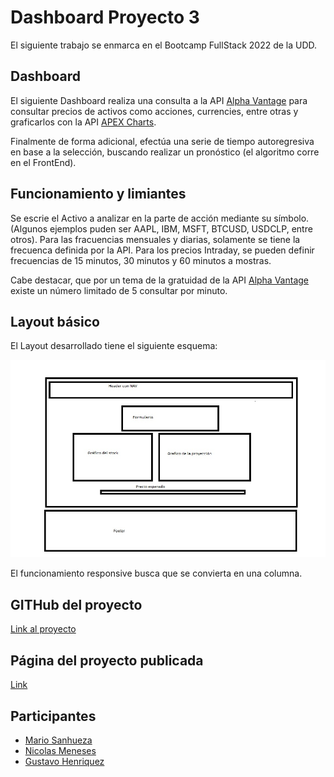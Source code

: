 # Dashboard Proyecto 3

El siguiente trabajo se enmarca en el Bootcamp FullStack 2022 de la UDD.

## Dashboard

El siguiente Dashboard realiza una consulta a la API [Alpha Vantage](https://www.alphavantage.co/) para consultar precios de activos como acciones, currencies, entre otras y graficarlos con la API [APEX Charts](https://apexcharts.com/).


Finalmente de forma adicional, efectúa una serie de tiempo autoregresiva en base a la selección, buscando realizar un pronóstico (el algoritmo corre en el FrontEnd).

## Funcionamiento y limiantes

Se escrie el Activo a analizar en la parte de acción mediante su símbolo. (Algunos ejemplos puden ser AAPL, IBM, MSFT, BTCUSD, USDCLP, entre otros). Para las fracuencias mensuales y diarias, solamente se tiene la frecuenca definida por la API. Para los precios Intraday, se pueden definir frecuencias de 15 minutos, 30 minutos y 60 minutos a mostras.

Cabe destacar, que por un tema de la gratuidad de la API [Alpha Vantage](https://www.alphavantage.co/) existe un número limitado de 5 consultar por minuto.

## Layout básico

El Layout desarrollado tiene el siguiente esquema:

![](./images/layout-basico.jpg) 

El funcionamiento responsive busca que se convierta en una columna.

## GITHub del proyecto

[Link al proyecto](https://github.com/guitarAlgorithman/proyecto_3_dashboard)

## Página del proyecto publicada

[Link](https://guitaralgorithman.github.io/proyecto_3_dashboard/)

## Participantes

- [Mario Sanhueza](https://github.com/MarioASG)
- [Nicolas Meneses](https://github.com/BootNM)
- [Gustavo Henriquez](https://github.com/guitarAlgorithman)